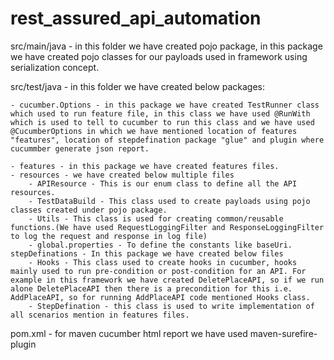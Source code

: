 # rest_assured_api_automation

src/main/java - in this folder we have created pojo package, in this package we have created pojo classes for our payloads used in framework using serialization concept.

src/test/java - in this folder we have created below packages:

	- cucumber.Options - in this package we have created TestRunner class which used to run feature file, in this class we have used @RunWith which is used to tell to cucumber to run this class and we have used @CucumberOptions in which we have mentioned location of features "features", location of stepdefination package "glue" and plugin where cucummber generate json report.
	
	- features - in this package we have created features files.
	- resources - we have created below multiple files
		- APIResource - This is our enum class to define all the API resources.
		- TestDataBuild - This class used to create payloads using pojo classes created under pojo package.
		- Utils - This class is used for creating common/reusable functions.(We have used RequestLoggingFilter and ResponseLoggingFilter to log the request and response in log file)
		- global.properties - To define the constants like baseUri.
	stepDefinations - In this package we have created below files
		- Hooks - This class used to create hooks in cucumber, hooks mainly used to run pre-condition or post-condition for an API. For example in this framework we have created DeletePlaceAPI, so if we run alone DeletePlaceAPI then there is a precondition for this i.e. AddPlaceAPI, so for running AddPlaceAPI code mentioned Hooks class.
		- StepDefination - this class is used to write implementation of all scenarios mention in features files.
pom.xml
	- for maven cucumber html report we have used maven-surefire-plugin
	
		